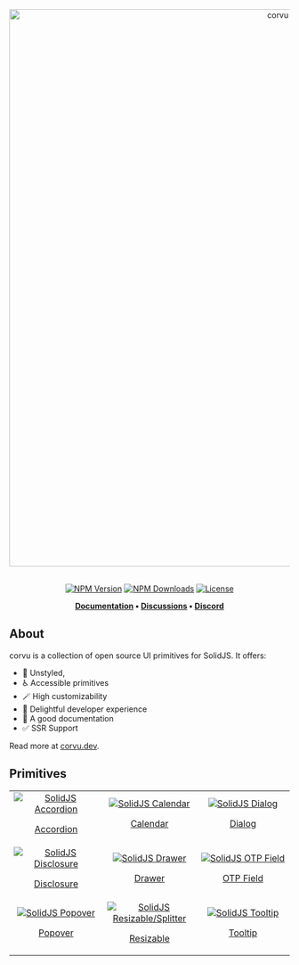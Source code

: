 <div align="center">
  <a href="https://corvu.dev">
    <img src="https://corvu.dev/readme/corvu.png" width=1000 alt="corvu banner" />
  </a>
</div>
<br />
<div align="center">

[![NPM Version](https://img.shields.io/npm/v/corvu)](https://www.npmjs.com/package/corvu)
[![NPM Downloads](https://img.shields.io/npm/dm/corvu)](https://www.npmjs.com/package/corvu)
[![License](https://img.shields.io/github/license/corvudev/corvu)](https://github.com/corvudev/corvu/blob/main/LICENSE)

**[Documentation](https://corvu.dev/) • [Discussions](https://github.com/corvudev/corvu/discussions) • [Discord](https://discord.com/invite/solidjs)**
</div>

## About
corvu is a collection of open source UI primitives for SolidJS. It offers:

- 🫥 Unstyled,
- ♿ Accessible primitives
- 🪄 High customizability
- 🌟 Delightful developer experience
- 📝 A good documentation
- ✅ SSR Support

Read more at [corvu.dev](https://corvu.dev).

## Primitives

<table>
  <tr>
    <td align="center" width=33%>
      <a href="https://corvu.dev/docs/primitives/accordion/">
        <img src="https://corvu.dev/primitives/accordion.jpg" alt="SolidJS Accordion">
        <p>Accordion</p>
      </a>
    </td>
    <td align="center" width=33%>
      <a href="https://corvu.dev/docs/primitives/calendar/">
        <img src="https://corvu.dev/primitives/calendar.jpg" alt="SolidJS Calendar">
        <p>Calendar</p>
      </a>
    </td>
    <td align="center" width=33%>
      <a href="https://corvu.dev/docs/primitives/dialog/">
        <img src="https://corvu.dev/primitives/dialog.jpg" alt="SolidJS Dialog">
        <p>Dialog</p>
      </a>
    </td>
  </tr>
  <tr>
    <td align="center" width=33%>
      <a href="https://corvu.dev/docs/primitives/disclosure/">
        <img src="https://corvu.dev/primitives/disclosure.jpg" alt="SolidJS Disclosure">
        <p>Disclosure</p>
      </a>
    </td>
    <td align="center" width=33%>
      <a href="https://corvu.dev/docs/primitives/drawer/">
        <img src="https://corvu.dev/primitives/drawer.jpg" alt="SolidJS Drawer">
        <p>Drawer</p>
      </a>
    </td>
    <td align="center" width=33%>
      <a href="https://corvu.dev/docs/primitives/otp-field/">
        <img src="https://corvu.dev/primitives/otp-field.jpg" alt="SolidJS OTP Field">
        <p>OTP Field</p>
      </a>
    </td>
  </tr>
  <tr>
    <td align="center" width=33%>
      <a href="https://corvu.dev/docs/primitives/popover/">
        <img src="https://corvu.dev/primitives/popover.jpg" alt="SolidJS Popover">
        <p>Popover</p>
      </a>
    </td>
    <td align="center" width=33%>
      <a href="https://corvu.dev/docs/primitives/resizable/">
        <img src="https://corvu.dev/primitives/resizable.jpg" alt="SolidJS Resizable/Splitter">
        <p>Resizable</p>
      </a>
    </td>
    <td align="center" width=33%>
      <a href="https://corvu.dev/docs/primitives/tooltip/">
        <img src="https://corvu.dev/primitives/tooltip.jpg" alt="SolidJS Tooltip">
        <p>Tooltip</p>
      </a>
    </td>
  </tr>
</table>
